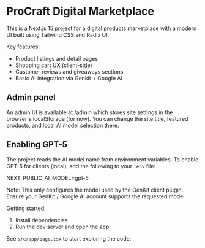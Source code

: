# ProCraft Digital Marketplace

This is a Next.js 15 project for a digital products marketplace with a modern UI built using Tailwind CSS and Radix UI.

Key features:
- Product listings and detail pages
- Shopping cart UX (client-side)
- Customer reviews and giveaways sections
- Basic AI integration via Genkit + Google AI

Admin panel
------------

An admin UI is available at /admin which stores site settings in the browser's localStorage (for now). You can change the site title, featured products, and local AI model selection there.

Enabling GPT-5
--------------

The project reads the AI model name from environment variables. To enable GPT-5 for clients (local), add the following to your `.env` file:

NEXT_PUBLIC_AI_MODEL=gpt-5

Note: This only configures the model used by the GenKit client plugin. Ensure your GenKit / Google AI account supports the requested model.

Getting started:
1. Install dependencies
2. Run the dev server and open the app

See `src/app/page.tsx` to start exploring the code.
